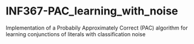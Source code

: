 # INF367-PAC_learning_with_noise
Implementation of a Probabily Approximately Correct (PAC) algorithm for learning conjunctions of literals with classification noise
